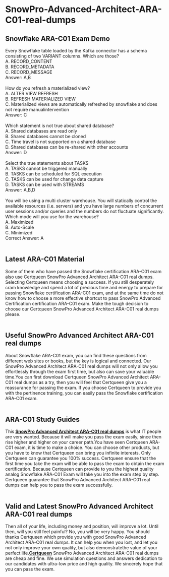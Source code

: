 # SnowPro-Advanced-Architect-ARA-C01-real-dumps
<h2>
	Snowflake ARA-C01 Exam Demo
</h2>
Every Snowflake table loaded by the Kafka connector has a schema consisting of two VARIANT columns. Which are those? <br />
A. RECORD_CONTENT <br />
B. RECORD_METADATA <br />
C. RECORD_MESSAGE <br />
Answer: A,B<br />
<br />
How do you refresh a materialized view? <br />
A. ALTER VIEW REFRESH <br />
B. REFRESH MATERIALIZED VIEW <br />
C. Materialized views are automatically refreshed by snowflake and does not require manualintervention <br />
Answer: C<br />
<br />
Which statement is not true about shared database? <br />
A. Shared databases are read only <br />
B. Shared databases cannot be cloned <br />
C. Time travel is not supported on a shared database <br />
D. Shared databases can be re-shared with other accounts <br />
Answer: D<br />
<br />
Select the true statements about TASKS <br />
A. TASKS cannot be triggered manually <br />
B. TASKS can be scheduled for SQL execution <br />
C. TASKS can be used for change data capture <br />
D. TASKS can be used with STREAMS <br />
Answer: A,B,D<br />
<br />
You will be using a multi cluster warehouse. You will statically control the available resources (i.e. servers) and you have large numbers of concurrent user sessions and/or queries and the numbers do not fluctuate significantly. Which mode will you use for the warehouse? <br />
A. Maximized <br />
B. Auto-Scale <br />
C. Minimized <br />
Correct Answer: A<br />
<br />
<h2>
	Latest  ARA-C01 Material
</h2>
Some of them who have passed the Snowflake certification ARA-C01 exam also use Certqueen SnowPro Advanced Architect ARA-C01 real dumps. Selecting Certqueen means choosing a success. If you still desperately cram knowledge and spend a lot of precious time and energy to prepare for passing Snowflake certification ARA-C01 exam, and at the same time do not know how to choose a more effective shortcut to pass SnowPro Advanced Certification certification ARA-C01 exam. Make the tough decision to choose our Certqueen SnowPro Advanced Architect ARA-C01 real dumps please.<br />
<br />
<h2>
	Useful SnowPro Advanced Architect ARA-C01 real dumps
</h2>
About Snowflake ARA-C01 exam, you can find these questions from different web sites or books, but the key is logical and connected. Our SnowPro Advanced Architect ARA-C01 real dumps will not only allow you effortlessly through the exam first time, but also can save your valuable time.You can first download Certqueen SnowPro Advanced Architect ARA-C01 real dumps as a try, then you will feel that Certqueen give you a reassurance for passing the exam. If you choose Certqueen to provide you with the pertinence training, you can easily pass the Snowflake certification ARA-C01 exam.<br />
<br />
<h2>
	ARA-C01 Study Guides
</h2>
This <a href="https://www.certqueen.com/ARA-C01.html" target="_blank"><strong>SnowPro Advanced Architect ARA-C01 real dumps</strong></a> is what IT people are very wanted. Because it will make you pass the exam easily, since then rise higher and higher on your career path.You have seen Certqueen ARA-C01 exam, it is time to make a choice. You can choose other products, but you have to know that Certqueen can bring you infinite interests. Only Certqueen can guarantee you 100% success. Certqueen ensure that the first time you take the exam will be able to pass the exam to obtain the exam certification. Because Certqueen can provide to you the highest quality analog Snowflake ARA-C01 Exam will take you into the exam step by step. Certqueen guarantee that SnowPro Advanced Architect ARA-C01 real dumps can help you to pass the exam successfully.<br />
<div style="text-align:center;">
	<a href="https://www.certqueen.com/promotion.asp" target="_blank"><img src="http://www.h12-261.com/wp-content/uploads/2022/09/CQ-Autumn-Promo-2022-e1662363849613.jpg" alt="" /></a><br />
</div>
<br />
<h2>
	Valid and Latest SnowPro Advanced Architect ARA-C01 real dumps
</h2>
Then all of your life, including money and position, will improve a lot. Until then, will you still feel painful? No, you will be very happy. You should thanks Certqueen which provide you with good SnowPro Advanced Architect ARA-C01 real dumps. It can help you when you lost, and let you not only improve your own quality, but also demonstratethe value of your perfect life.<a href="http://www.certqueen.com/" target="_blank"><strong>Certqueen</strong></a> SnowPro Advanced Architect ARA-C01 real dumps are cheap and fine. We use simulation questions and answers dedication to our candidates with ultra-low price and high quality. We sincerely hope that you can pass the exam.
